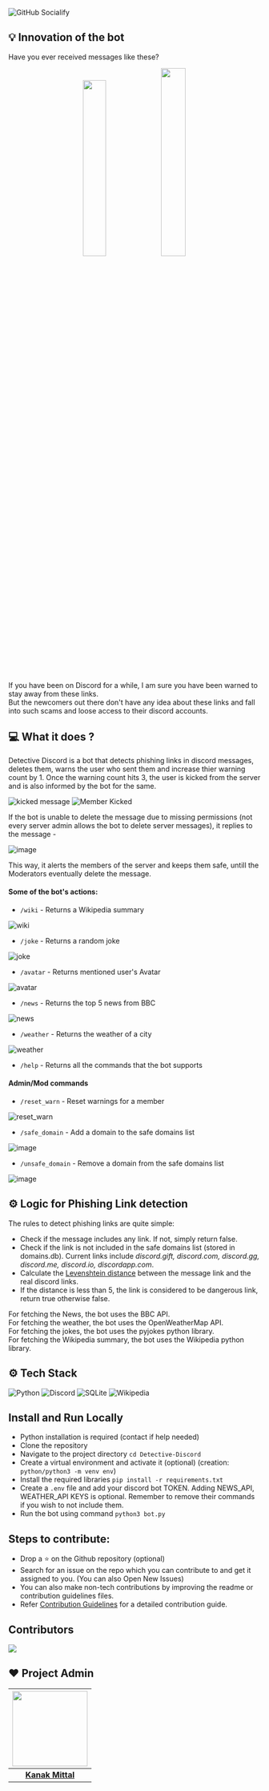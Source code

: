 ![GitHub Socialify](https://socialify.git.ci/kanakmi/Detective-Discord/image?description=1&forks=1&issues=1&language=1&name=1&owner=1&pattern=Plus&pulls=1&stargazers=1&theme=Dark)

## 💡 Innovation of the bot

Have you ever received messages like these?

<p align="center">
<img width="30%" src="https://user-images.githubusercontent.com/54859521/150679129-0ac89bbb-6a90-43e4-96a5-c248b57e5544.png"/> <img width="31%" src="https://user-images.githubusercontent.com/54859521/150679357-43aa6388-4679-4a7b-b390-09a1cdba5508.png" />
</p>

If you have been on Discord for a while, I am sure you have been warned to stay away from these links. <br>
But the newcomers out there don't have any idea about these links and fall into such scams and loose access to their discord accounts.

## 💻 What it does ?

Detective Discord is a bot that detects phishing links in discord messages, deletes them, warns the user who sent them and increase thier warning count by 1. Once the warning count hits 3, the user is kicked from the server and is also informed by the bot for the same. <br>

![kicked message](https://user-images.githubusercontent.com/54859521/194596490-32fa036b-adbd-4755-b934-c26e2b360f08.png)
![Member Kicked](https://user-images.githubusercontent.com/54859521/194545745-3b880a6a-e91e-499d-a797-1c96ab5528ac.png)

If the bot is unable to delete the message due to missing permissions (not every server admin allows the bot to delete server messages), it replies to the message - <br>

![image](https://user-images.githubusercontent.com/54859521/194545318-c766d6b7-e87b-4f0c-84b0-71ed19e105f4.png)

This way, it alerts the members of the server and keeps them safe, untill the Moderators eventually delete the message.

#### Some of the bot's actions:

- `/wiki` - Returns a Wikipedia summary

![wiki](https://user-images.githubusercontent.com/54859521/194546793-f4339a0c-0f54-4c4c-bc66-11df5adffe04.png)

- `/joke` - Returns a random joke

![joke](https://user-images.githubusercontent.com/54859521/194547247-661d59fa-d52d-4e86-a22c-bdaa13221e69.png)

- `/avatar` - Returns mentioned user's Avatar

![avatar](https://user-images.githubusercontent.com/72182690/194627771-4c53435f-241b-433a-b803-c92e15145ab5.png)

- `/news` - Returns the top 5 news from BBC

![news](https://user-images.githubusercontent.com/54859521/194547431-b9d3bfb9-25d7-44d9-86d2-b04f9a19eb24.png)

- `/weather` - Returns the weather of a city

![weather](https://user-images.githubusercontent.com/54859521/194547554-817f4983-e4c2-4765-b2e4-272a6c786282.png)

- `/help` - Returns all the commands that the bot supports

#### Admin/Mod commands

- `/reset_warn` - Reset warnings for a member

![reset_warn](https://user-images.githubusercontent.com/54859521/194548071-43cecee9-a221-4cab-91de-1281403f5ab9.png)

- `/safe_domain` - Add a domain to the safe domains list

![image](https://user-images.githubusercontent.com/54859521/194548279-ce6002ea-1765-4803-a1dd-f79ed6941f7c.png)

- `/unsafe_domain` - Remove a domain from the safe domains list

![image](https://user-images.githubusercontent.com/54859521/194548588-a38f0a03-1935-4a63-9cdf-339af7881314.png)

## ⚙️ Logic for Phishing Link detection

The rules to detect phishing links are quite simple:

- Check if the message includes any link. If not, simply return false.
- Check if the link is not included in the safe domains list (stored in domains.db). Current links include _discord.gift, discord.com, discord.gg, discord.me, discord.io, discordapp.com_.
- Calculate the [Levenshtein distance](https://en.wikipedia.org/wiki/Levenshtein_distance) between the message link and the real discord links.
- If the distance is less than 5, the link is considered to be dangerous link, return true otherwise false.

For fetching the News, the bot uses the BBC API. <br>
For fetching the weather, the bot uses the OpenWeatherMap API. <br>
For fetching the jokes, the bot uses the pyjokes python library. <br>
For fetching the Wikipedia summary, the bot uses the Wikipedia python library. <br>

## ⚙️ Tech Stack

![Python](https://img.shields.io/badge/python-3670A0?style=for-the-badge&logo=python&logoColor=ffdd54) ![Discord](https://img.shields.io/badge/Discord.py-%237289DA.svg?style=for-the-badge&logo=discord&logoColor=white) ![SQLite](https://img.shields.io/badge/sqlite-%2307405e.svg?style=for-the-badge&logo=sqlite&logoColor=white) ![Wikipedia](https://img.shields.io/badge/Wikipedia-%23000000.svg?style=for-the-badge&logo=wikipedia&logoColor=white)

## Install and Run Locally

- Python installation is required (contact if help needed)
- Clone the repository
- Navigate to the project directory `cd Detective-Discord`
- Create a virtual environment and activate it (optional) (creation: `python/python3 -m venv env`)
- Install the required libraries `pip install -r requirements.txt`
- Create a `.env` file and add your discord bot TOKEN. Adding NEWS_API, WEATHER_API KEYS is optional. Remember to remove their commands if you wish to not include them.
- Run the bot using command `python3 bot.py`

## Steps to contribute:

- Drop a :star: on the Github repository (optional)<br/>
- Search for an issue on the repo which you can contribute to and get it assigned to you. (You can also Open New Issues)
- You can also make non-tech contributions by improving the readme or contribution guidelines files.
- Refer <a href="https://github.com/kanakmi/Detective-Discord/blob/Version-2.0/CONTRIBUTING.md">Contribution Guidelines</a> for a detailed contribution guide.

## Contributors

<a href="https://github.com/kanakmi/Detective-Discord/graphs/contributors">
  <img src="https://contrib.rocks/image?repo=kanakmi/Detective-Discord&&max=817" />
</a>

## ❤️ Project Admin

| <a href="https://github.com/kanakmi"><img src="https://avatars.githubusercontent.com/u/54859521?v=4" width=150px height=150px /></a> |
| :----------------------------------------------------------------------------------------------------------------------------------: |
|                                           **[Kanak Mittal](https://twitter.com/Kanakmi)**                                            |

